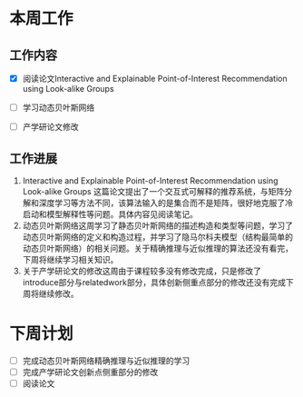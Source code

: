 # 本周工作
## 工作内容

- [x] 阅读论文Interactive and Explainable Point-of-Interest Recommendation using Look-alike Groups 
- [ ] 学习动态贝叶斯网络 
- [ ] 产学研论文修改 




## 工作进展

1. Interactive and Explainable Point-of-Interest Recommendation using Look-alike Groups 这篇论文提出了一个交互式可解释的推荐系统，与矩阵分解和深度学习等方法不同，该算法输入的是集合而不是矩阵，很好地克服了冷启动和模型解释性等问题。具体内容见阅读笔记。
2. 动态贝叶斯网络这周学习了静态贝叶斯网络的描述构造和类型等问题，学习了动态贝叶斯网络的定义和构造过程，并学习了隐马尔科夫模型（结构最简单的动态贝叶斯网络）的相关问题。关于精确推理与近似推理的算法还没有看完，下周将继续学习相关知识。
3. 关于产学研论文的修改这周由于课程较多没有修改完成，只是修改了introduce部分与relatedwork部分，具体创新侧重点部分的修改还没有完成下周将继续修改。

# 下周计划
- [ ] 完成动态贝叶斯网络精确推理与近似推理的学习
- [ ] 完成产学研论文创新点侧重部分的修改
- [ ] 阅读论文